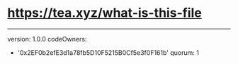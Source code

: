 # https://tea.xyz/what-is-this-file
---
version: 1.0.0
codeOwners:
  - '0x2EF0b2efE3d1a78fb5D10F5215B0Cf5e3f0F161b'
quorum: 1
